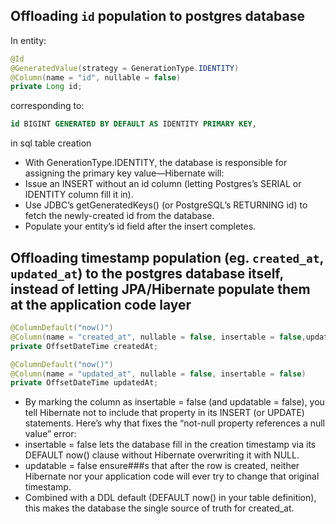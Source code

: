 ## Offloading `id` population to postgres database
In entity:
```java
@Id
@GeneratedValue(strategy = GenerationType.IDENTITY)
@Column(name = "id", nullable = false)
private Long id;
```

corresponding to:
```sql
id BIGINT GENERATED BY DEFAULT AS IDENTITY PRIMARY KEY,
```
in sql table creation

- With GenerationType.IDENTITY, the database is responsible for assigning the primary key value—Hibernate will:
- Issue an INSERT without an id column (letting Postgres’s SERIAL or IDENTITY column fill it in).
- Use JDBC’s getGeneratedKeys() (or PostgreSQL’s RETURNING id) to fetch the newly-created id from the database.
- Populate your entity’s id field after the insert completes.

## Offloading timestamp population (eg. `created_at`, `updated_at`) to the postgres database itself, instead of letting JPA/Hibernate populate them at the application code layer

```java
@ColumnDefault("now()")
@Column(name = "created_at", nullable = false, insertable = false,updatable = false)
private OffsetDateTime createdAt;

@ColumnDefault("now()")
@Column(name = "updated_at", nullable = false, insertable = false)
private OffsetDateTime updatedAt;
```

- By marking the column as insertable = false (and updatable = false), you tell Hibernate not to include that property in its INSERT (or UPDATE) statements. Here’s why that fixes the “not-null property references a null value” error:
- insertable = false lets the database fill in the creation timestamp via its DEFAULT now() clause without Hibernate overwriting it with NULL.
- updatable = false ensure###s that after the row is created, neither Hibernate nor your application code will ever try to change that original timestamp.
- Combined with a DDL default (DEFAULT now() in your table definition), this makes the database the single source of truth for created_at.